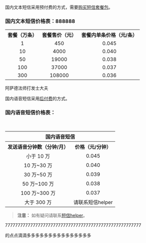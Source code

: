 国内文本短信采用预付费的方式，需要[购买短信套餐包](https://buy.cloud.tencent.com/sms)。
### 国内文本短信价格表：888888 
<table>
   <tr>
        <th>套餐（万条）</td>
		<th>套餐售价（元）</td>
		<th>套餐内单条价格（元/条） </td>
   </tr>
   <tr>
        <td align="center">1</td>
		<td align="center">450</td>
		<td align="center">0.045</td>
   </tr>
        <td align="center">10</td>
		<td align="center">4000</td>
		<td align="center">0.040</td>
   </tr>
        <td align="center">50</td>
		<td align="center">19000</td>
		<td align="center">0.038</td>
   </tr>
        <td align="center">100</td>
		<td align="center">37000</td>
		<td align="center">0.037</td>
   </tr>
        <td align="center">300</td>
		<td align="center">108000</td>
		<td align="center">0.036</td>
   </tr>
</table>


阿萨德法师打发士大夫


国内语音短信采用[后付费](https://cloud.tencent.com/document/product/382/9556#3-.E4.BB.98.E6.AC.BE.E6.96.B9.E5.BC.8F)的方式。
### 国内语音短信价格表：
<table>
    <tr>
        <th colspan="2">国内语音短信</td>
   </tr>
   <tr>
        <th>发送语音分钟数（分钟/月） </td>
        <th>价格（元/分钟） </td>
   </tr>
   <tr>
        <td align="center">小于 10 万</td>
        <td align="center">0.045</td>
   </tr>
    <tr>
        <td align="center">10 万~30 万</td>
        <td align="center">0.040</td>
   </tr>
      <tr>
        <td align="center">30 万~50 万</td>
        <td align="center">0.039</td>
   </tr>
      <tr>
        <td align="center">50 万~100 万</td>
        <td align="center">0.038</td>
   </tr>
      <tr>
        <td align="center">100 万~300 万</td>
        <td align="center">0.037</td>
   </tr>
      <tr>
        <td align="center">大于 300 万</td>
        <td align="center">请联系短信helper</td>
   </tr>
</table>

> **注意：**
> 如有疑问请联系[短信helper](https://cloud.tencent.com/document/product/382/3773)。


777777777777777777777777777777777777777777777777777777

的点点滴滴多多多多多多多多多多多多多多多
